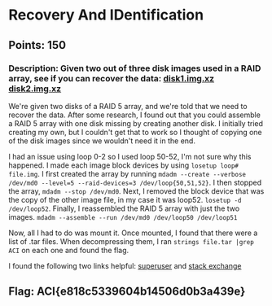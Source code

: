 # **Recovery And IDentification**
## Points: 150
### **Description:** Given two out of three disk images used in a RAID array, see if you can recover the data: [disk1.img.xz](https://challenge.acictf.com/static/aa529854d4314a6ed33825aaae2fe476/disk1.img.xz) [disk2.img.xz](https://challenge.acictf.com/static/aa529854d4314a6ed33825aaae2fe476/disk2.img.xz)

We're given two disks of a RAID 5 array, and we're told that we need to recover the data. After some research, I found out that you could assemble
a RAID 5 array with one disk missing by creating another disk. I initially tried creating my own, but I couldn't get that to work so I thought of 
copying one of the disk images since we wouldn't need it in the end. 

I had an issue using loop 0-2 so I used loop 50-52, I'm not sure why this happened. I made each image block devices by using `losetup loop# file.img`.
I first created the array by running `mdadm --create --verbose /dev/md0 --level=5 --raid-devices=3 /dev/loop{50,51,52}`.
I then stopped the array, `mdadm --stop /dev/md0`. Next, I removed the block device that was the copy of the other image file, in my case it was loop52.
`losetup -d /dev/loop52`. Finally, I reassembled the RAID 5 array with just the two images. `mdadm --assemble --run /dev/md0 /dev/loop50 /dev/loop51`

Now, all I had to do was mount it. Once mounted, I found that there were a list of .tar files. When decompressing them, I ran `strings file.tar |grep ACI` on each one and found the flag.

I found the following two links helpful: [superuser](https://superuser.com/questions/962395/assemble-3-drive-software-raid5-with-one-disk-missing) and [stack exchange](https://unix.stackexchange.com/questions/199101/debian-mounting-a-raid-array)

## **Flag:** ACI{e818c5339604b14506d0b3a439e}

